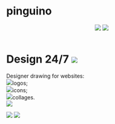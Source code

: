 # pinguino
<html>
    <body>
        <header>
            <img class="icons" src="/uploads/2020/12/painter-161318_1280_0_1606929818.png"/>
            <img src="/uploads/2020/12/watercolour-4116355_1280%201_0_1606929771.png">
        </header>
        <main>
            <h1>Design 24/7 <img class="icons" src="/uploads/2020/12/smiley-559124_1280_0_1606930190.png"/></h1>
            <p>Designer drawing for websites:<br/>
                <img class="marker" src="/uploads/2020/12/Group%201%20(1)_0_1606931792.png"/>logos;<br/>
                <img class="marker" src="/uploads/2020/12/Group%201%20(1)_0_1606931792.png"/>icons;<br/>
                <img class="marker" src="/uploads/2020/12/Group%201%20(1)_0_1606931792.png"/>collages.<br/>
            <img src="/uploads/2020/12/splatter-303249_1280%201_0_1606930441.png"/></p>
        </main>
        <footer>
            <a href=""><img class="icons" src="/uploads/2020/12/instagram-3288419_1280%201_0_1606932144.png"/></a>
            <a href=""><img class="icons" src="/uploads/2020/12/Whats%20App_0_1606932493.png"/></a>
        </footer>
    </body>
</html>
